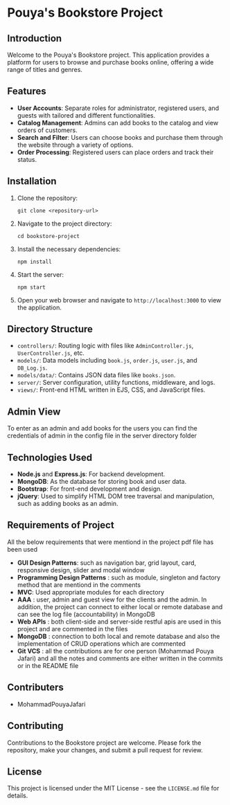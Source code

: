 
# Pouya's Bookstore Project 

## Introduction
Welcome to the Pouya's Bookstore project. This application provides a platform for users to browse and purchase books online, offering a wide range of titles and genres.

## Features
- **User Accounts**: Separate roles for administrator, registered users, and guests with tailored and different functionalities.
- **Catalog Management**: Admins can add books to the catalog and view orders of customers.
- **Search and Filter**: Users can choose books and purchase them through the website through a variety of options.
- **Order Processing**: Registered users can place orders and track their status.

## Installation

1. Clone the repository:
   ```
   git clone <repository-url>
   ```
2. Navigate to the project directory:
   ```
   cd bookstore-project
   ```
3. Install the necessary dependencies:
   ```
   npm install
   ```
4. Start the server:
   ```
   npm start
   ```
5. Open your web browser and navigate to `http://localhost:3000` to view the application.

## Directory Structure

- `controllers/`: Routing logic with files like `AdminController.js`, `UserController.js`, etc.
- `models/`: Data models including `book.js`, `order.js`, `user.js`, and `DB_Log.js`.
- `models/data/`: Contains JSON data files like `books.json`.
- `server/`: Server configuration, utility functions, middleware, and logs.
- `views/`: Front-end HTML written in EJS, CSS, and JavaScript files.


## Admin View
To enter as an admin and add books for the users you can find the credentials of admin in the config file in the server directory folder


## Technologies Used

- **Node.js** and **Express.js**: For backend development.
- **MongoDB**: As the database for storing book and user data.
- **Bootstrap**: For front-end development and design.
- **jQuery**: Used to simplify HTML DOM tree traversal and manipulation, such as adding books as an admin.

## Requirements of Project 

All the below requirements that were mentiond in the project pdf file has been used

- **GUI Design Patterns**:  such as navigation bar, grid layout, card, responsive design, slider and modal window
- **Programming Design Patterns** : such as module, singleton and factory method that are mentiond in the comments 
- **MVC**: Used appropriate modules for each directory
- **AAA** : user, admin and guest view for the clients and the admin. In addition, the project can connect to either local or remote database and can see the log file (accountability) in MongoDB
- **Web APIs** : both client-side and server-side restful apis are used in this project and are commented in the files
- **MongoDB** : connection to both local and remote database and also the implementation of CRUD operations which are commented
- **Git VCS** : all the contributions are for one person (Mohammad Pouya Jafari) and all the notes and comments are either written in the commits or in the README file

## Contributers

- MohammadPouyaJafari

## Contributing

Contributions to the Bookstore project are welcome. Please fork the repository, make your changes, and submit a pull request for review.

## License

This project is licensed under the MIT License - see the `LICENSE.md` file for details.
